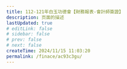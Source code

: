```yaml
---
title: 112-121年白玉功德會【財務報表-會計師簽證】
description: 页面的描述
lastUpdated: true
# editLink: false
# sidebar: false
# prev: false
# next: false
createTime: 2024/11/15 11:03:20
permalink: /finace/ac93c3gu/
---
```



<style>

</style>
